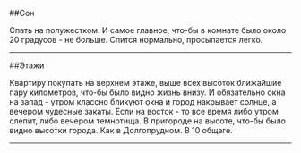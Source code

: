 ##Сон

Спать на полужестком. И самое главное, что-бы в комнате было около 20 градусов - не больше. Спится нормально, просыпается легко. 
***

##Этажи

Квартиру покупать на верхнем этаже, выше всех высоток ближайшие пару километров, что-бы было видно жизнь внизу. И обязательно окна на запад - утром классно бликуют окна и город накрывает солнце, а вечером чудесные закаты. Если на восток - то все время либо утром слепит, либо вечером темнотища. В пригороде на высоте, что-бы было видно высотки города. Как в Долгопрудном. В 10 общаге.  
***

